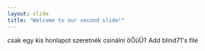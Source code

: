 ```yaml
---
layout: slide
title: "Welcome to our second slide!"
---
```

csak egy kis honlapot szeretnék csinálni őŐűŰ? Add blind71's file
